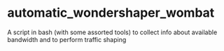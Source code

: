 # automatic_wondershaper_wombat
A script in bash (with some assorted tools) to collect info about available bandwidth and to perform traffic shaping
